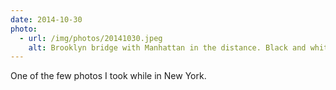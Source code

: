 ```yaml
---
date: 2014-10-30
photo:
  - url: /img/photos/20141030.jpeg
    alt: Brooklyn bridge with Manhattan in the distance. Black and white filter applied.
---
```


One of the few photos I took while in New York.
